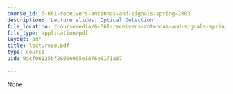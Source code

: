 ```yaml
---
course_id: 6-661-receivers-antennas-and-signals-spring-2003
description: 'Lecture slides: Optical Detection'
file_location: /coursemedia/6-661-receivers-antennas-and-signals-spring-2003/9acf06125bf2899e005e1876e0171a07_lecture08.pdf
file_type: application/pdf
layout: pdf
title: lecture08.pdf
type: course
uid: 9acf06125bf2899e005e1876e0171a07

---
```

None